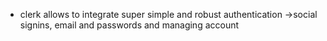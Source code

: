 - clerk allows to integrate super simple and robust authentication ->social signins, email and passwords and managing account

